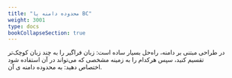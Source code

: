 ```yaml
---
title: "محدوده دامنه یا BC"
weight: 3001
type: docs
bookCollapseSection: true
---
```


در طراحی مبتنی بر دامنه، راه‌حل بسیار ساده است: زبان فراگیر را به چند زبان کوچک‌تر تقسیم کنید، سپس هرکدام را به زمینه مشخصی که می‌تواند در آن استفاده شود اختصاص دهید:  به محدوده دامنه ی آن.